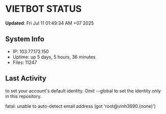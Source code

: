 # VIETBOT STATUS
**Updated**: Fri Jul 11 01:49:34 AM +07 2025

## System Info
- IP: 103.77.172.150
- Uptime: up 5 days, 5 hours, 36 minutes
- Files: 11247

## Last Activity

to set your account's default identity.
Omit --global to set the identity only in this repository.

fatal: unable to auto-detect email address (got 'root@vinh3690.(none)')
